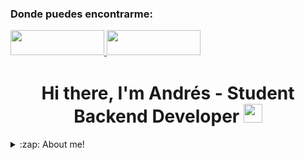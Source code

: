 ### Donde puedes encontrarme:


<a href="https://www.linkedin.com/in/andres-arias-792364229/" target="_blank">
<img src= "https://user-images.githubusercontent.com/101019474/211182183-c9afd5c2-6c64-495c-9ca9-a275ddcbc7f3.png" width= 150 height= 40 style="margin-bottom: 5px;" />
</a>
<a href="https://github.com/AndresCortesA" target="_blank">
<img src= "https://user-images.githubusercontent.com/101019474/211182377-07f411bf-f0c9-40e4-b738-fae2a0ef366c.png" width= 150 height= 40 style="margin-bottom: 5px;" />
</a>

<h1 align="center">Hi there, I'm Andrés - Student Backend Developer <img src="./src/wave.gif" width="30px"></h1>


<details>
	<p>Interesado en data analytics y backend en java, actualmente me encuentro estudiando y practicando spring, java avanzado, MySQL, Go (golang).</p>
	
  <summary>:zap: About me!</summary>


<br />

---

<h3 align="center"><img src="./src/0101.GIF" width="25px" height="25px"> Languages and Tools</h3>
<img src ="https://user-images.githubusercontent.com/101019474/212137074-908d9360-73e9-4f55-bc7d-b9316d791266.png" width="1000" height="300" />
<p align="center">
    <a > <img src="https://img.shields.io/badge/GO-1.20-blue"/> </a>
    <a > <img src="https://img.shields.io/badge/Java-15-orange"/> </a>
    <a > <img src="https://img.shields.io/badge/MySQL-8-blue"/> </a>
    <a > <img src="https://img.shields.io/badge/SpringBoot-framework-brightgreen"/> </a>
</p>

---

<h3 align="left"> GitHub Stats</h3>

<div>
  <a href="https://github.com/AndresCortesA">
  <img height="180em" src="https://github-readme-stats.vercel.app/api?username=AndresCortesA&show_icons=true&theme=radical&include_all_commits=true&count_private=true"/>
  <img height="180em" src="https://github-readme-stats.vercel.app/api/top-langs/?username=AndresCortesA&layout=compact&langs_count=7&theme=radical"/>
</div>

![snake gif](https://github.com/AndresCortesA/AndresCortesA/blob/output/github-contribution-grid-snake.gif)

---

### 🏆 GitHub Profile Trophy

[![trophy](https://github-profile-trophy.vercel.app/?username=AndresCortesA&no-frame=true&theme=onedark&rank=SECRET,SSS,SS,S,AAA,AA,A)](https://github.com/ryo-ma/github-profile-trophy)
